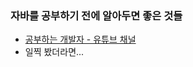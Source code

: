 ### 자바를 공부하기 전에 알아두면 좋은 것들
- [공부하는 개발자 - 유튜브 채널](https://www.youtube.com/channel/UCUQi7y46_TMbvPjSt1AbDug)
- 일찍 봤더라면...